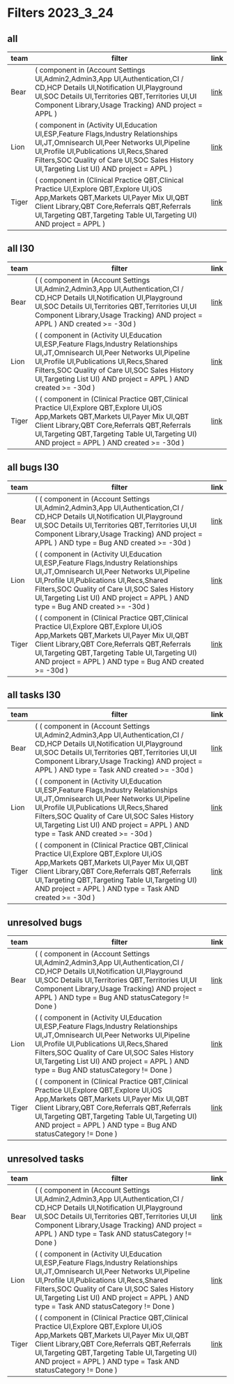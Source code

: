 # Filters 2023_3_24
## all
| team | filter | link |
| --- | --- | --- |
| Bear | ( component in (Account Settings UI,Admin2,Admin3,App UI,Authentication,CI / CD,HCP Details UI,Notification UI,Playground UI,SOC Details UI,Territories QBT,Territories UI,UI Component Library,Usage Tracking) AND project = APPL ) | [link](https://acuitymd.atlassian.net/issues/?jql=(%20component%20in%20(Account%20Settings%20UI,Admin2,Admin3,App%20UI,Authentication,CI%20/%20CD,HCP%20Details%20UI,Notification%20UI,Playground%20UI,SOC%20Details%20UI,Territories%20QBT,Territories%20UI,UI%20Component%20Library,Usage%20Tracking)%20AND%20project%20=%20APPL%20)) |
| Lion | ( component in (Activity UI,Education UI,ESP,Feature Flags,Industry Relationships UI,JT,Omnisearch UI,Peer Networks UI,Pipeline UI,Profile UI,Publications UI,Recs,Shared Filters,SOC Quality of Care UI,SOC Sales History UI,Targeting List UI) AND project = APPL ) | [link](https://acuitymd.atlassian.net/issues/?jql=(%20component%20in%20(Activity%20UI,Education%20UI,ESP,Feature%20Flags,Industry%20Relationships%20UI,JT,Omnisearch%20UI,Peer%20Networks%20UI,Pipeline%20UI,Profile%20UI,Publications%20UI,Recs,Shared%20Filters,SOC%20Quality%20of%20Care%20UI,SOC%20Sales%20History%20UI,Targeting%20List%20UI)%20AND%20project%20=%20APPL%20)) |
| Tiger | ( component in (Clinical Practice QBT,Clinical Practice UI,Explore QBT,Explore UI,iOS App,Markets QBT,Markets UI,Payer Mix UI,QBT Client Library,QBT Core,Referrals QBT,Referrals UI,Targeting QBT,Targeting Table UI,Targeting UI) AND project = APPL ) | [link](https://acuitymd.atlassian.net/issues/?jql=(%20component%20in%20(Clinical%20Practice%20QBT,Clinical%20Practice%20UI,Explore%20QBT,Explore%20UI,iOS%20App,Markets%20QBT,Markets%20UI,Payer%20Mix%20UI,QBT%20Client%20Library,QBT%20Core,Referrals%20QBT,Referrals%20UI,Targeting%20QBT,Targeting%20Table%20UI,Targeting%20UI)%20AND%20project%20=%20APPL%20)) |

## all l30
| team | filter | link |
| --- | --- | --- |
| Bear | ( ( component in (Account Settings UI,Admin2,Admin3,App UI,Authentication,CI / CD,HCP Details UI,Notification UI,Playground UI,SOC Details UI,Territories QBT,Territories UI,UI Component Library,Usage Tracking) AND project = APPL ) AND created >= -30d ) | [link](https://acuitymd.atlassian.net/issues/?jql=(%20(%20component%20in%20(Account%20Settings%20UI,Admin2,Admin3,App%20UI,Authentication,CI%20/%20CD,HCP%20Details%20UI,Notification%20UI,Playground%20UI,SOC%20Details%20UI,Territories%20QBT,Territories%20UI,UI%20Component%20Library,Usage%20Tracking)%20AND%20project%20=%20APPL%20)%20AND%20created%20%3E=%20-30d%20)) |
| Lion | ( ( component in (Activity UI,Education UI,ESP,Feature Flags,Industry Relationships UI,JT,Omnisearch UI,Peer Networks UI,Pipeline UI,Profile UI,Publications UI,Recs,Shared Filters,SOC Quality of Care UI,SOC Sales History UI,Targeting List UI) AND project = APPL ) AND created >= -30d ) | [link](https://acuitymd.atlassian.net/issues/?jql=(%20(%20component%20in%20(Activity%20UI,Education%20UI,ESP,Feature%20Flags,Industry%20Relationships%20UI,JT,Omnisearch%20UI,Peer%20Networks%20UI,Pipeline%20UI,Profile%20UI,Publications%20UI,Recs,Shared%20Filters,SOC%20Quality%20of%20Care%20UI,SOC%20Sales%20History%20UI,Targeting%20List%20UI)%20AND%20project%20=%20APPL%20)%20AND%20created%20%3E=%20-30d%20)) |
| Tiger | ( ( component in (Clinical Practice QBT,Clinical Practice UI,Explore QBT,Explore UI,iOS App,Markets QBT,Markets UI,Payer Mix UI,QBT Client Library,QBT Core,Referrals QBT,Referrals UI,Targeting QBT,Targeting Table UI,Targeting UI) AND project = APPL ) AND created >= -30d ) | [link](https://acuitymd.atlassian.net/issues/?jql=(%20(%20component%20in%20(Clinical%20Practice%20QBT,Clinical%20Practice%20UI,Explore%20QBT,Explore%20UI,iOS%20App,Markets%20QBT,Markets%20UI,Payer%20Mix%20UI,QBT%20Client%20Library,QBT%20Core,Referrals%20QBT,Referrals%20UI,Targeting%20QBT,Targeting%20Table%20UI,Targeting%20UI)%20AND%20project%20=%20APPL%20)%20AND%20created%20%3E=%20-30d%20)) |

## all bugs l30
| team | filter | link |
| --- | --- | --- |
| Bear | ( ( component in (Account Settings UI,Admin2,Admin3,App UI,Authentication,CI / CD,HCP Details UI,Notification UI,Playground UI,SOC Details UI,Territories QBT,Territories UI,UI Component Library,Usage Tracking) AND project = APPL ) AND type = Bug AND created >= -30d ) | [link](https://acuitymd.atlassian.net/issues/?jql=(%20(%20component%20in%20(Account%20Settings%20UI,Admin2,Admin3,App%20UI,Authentication,CI%20/%20CD,HCP%20Details%20UI,Notification%20UI,Playground%20UI,SOC%20Details%20UI,Territories%20QBT,Territories%20UI,UI%20Component%20Library,Usage%20Tracking)%20AND%20project%20=%20APPL%20)%20AND%20type%20=%20Bug%20AND%20created%20%3E=%20-30d%20)) |
| Lion | ( ( component in (Activity UI,Education UI,ESP,Feature Flags,Industry Relationships UI,JT,Omnisearch UI,Peer Networks UI,Pipeline UI,Profile UI,Publications UI,Recs,Shared Filters,SOC Quality of Care UI,SOC Sales History UI,Targeting List UI) AND project = APPL ) AND type = Bug AND created >= -30d ) | [link](https://acuitymd.atlassian.net/issues/?jql=(%20(%20component%20in%20(Activity%20UI,Education%20UI,ESP,Feature%20Flags,Industry%20Relationships%20UI,JT,Omnisearch%20UI,Peer%20Networks%20UI,Pipeline%20UI,Profile%20UI,Publications%20UI,Recs,Shared%20Filters,SOC%20Quality%20of%20Care%20UI,SOC%20Sales%20History%20UI,Targeting%20List%20UI)%20AND%20project%20=%20APPL%20)%20AND%20type%20=%20Bug%20AND%20created%20%3E=%20-30d%20)) |
| Tiger | ( ( component in (Clinical Practice QBT,Clinical Practice UI,Explore QBT,Explore UI,iOS App,Markets QBT,Markets UI,Payer Mix UI,QBT Client Library,QBT Core,Referrals QBT,Referrals UI,Targeting QBT,Targeting Table UI,Targeting UI) AND project = APPL ) AND type = Bug AND created >= -30d ) | [link](https://acuitymd.atlassian.net/issues/?jql=(%20(%20component%20in%20(Clinical%20Practice%20QBT,Clinical%20Practice%20UI,Explore%20QBT,Explore%20UI,iOS%20App,Markets%20QBT,Markets%20UI,Payer%20Mix%20UI,QBT%20Client%20Library,QBT%20Core,Referrals%20QBT,Referrals%20UI,Targeting%20QBT,Targeting%20Table%20UI,Targeting%20UI)%20AND%20project%20=%20APPL%20)%20AND%20type%20=%20Bug%20AND%20created%20%3E=%20-30d%20)) |

## all tasks l30
| team | filter | link |
| --- | --- | --- |
| Bear | ( ( component in (Account Settings UI,Admin2,Admin3,App UI,Authentication,CI / CD,HCP Details UI,Notification UI,Playground UI,SOC Details UI,Territories QBT,Territories UI,UI Component Library,Usage Tracking) AND project = APPL ) AND type = Task AND created >= -30d ) | [link](https://acuitymd.atlassian.net/issues/?jql=(%20(%20component%20in%20(Account%20Settings%20UI,Admin2,Admin3,App%20UI,Authentication,CI%20/%20CD,HCP%20Details%20UI,Notification%20UI,Playground%20UI,SOC%20Details%20UI,Territories%20QBT,Territories%20UI,UI%20Component%20Library,Usage%20Tracking)%20AND%20project%20=%20APPL%20)%20AND%20type%20=%20Task%20AND%20created%20%3E=%20-30d%20)) |
| Lion | ( ( component in (Activity UI,Education UI,ESP,Feature Flags,Industry Relationships UI,JT,Omnisearch UI,Peer Networks UI,Pipeline UI,Profile UI,Publications UI,Recs,Shared Filters,SOC Quality of Care UI,SOC Sales History UI,Targeting List UI) AND project = APPL ) AND type = Task AND created >= -30d ) | [link](https://acuitymd.atlassian.net/issues/?jql=(%20(%20component%20in%20(Activity%20UI,Education%20UI,ESP,Feature%20Flags,Industry%20Relationships%20UI,JT,Omnisearch%20UI,Peer%20Networks%20UI,Pipeline%20UI,Profile%20UI,Publications%20UI,Recs,Shared%20Filters,SOC%20Quality%20of%20Care%20UI,SOC%20Sales%20History%20UI,Targeting%20List%20UI)%20AND%20project%20=%20APPL%20)%20AND%20type%20=%20Task%20AND%20created%20%3E=%20-30d%20)) |
| Tiger | ( ( component in (Clinical Practice QBT,Clinical Practice UI,Explore QBT,Explore UI,iOS App,Markets QBT,Markets UI,Payer Mix UI,QBT Client Library,QBT Core,Referrals QBT,Referrals UI,Targeting QBT,Targeting Table UI,Targeting UI) AND project = APPL ) AND type = Task AND created >= -30d ) | [link](https://acuitymd.atlassian.net/issues/?jql=(%20(%20component%20in%20(Clinical%20Practice%20QBT,Clinical%20Practice%20UI,Explore%20QBT,Explore%20UI,iOS%20App,Markets%20QBT,Markets%20UI,Payer%20Mix%20UI,QBT%20Client%20Library,QBT%20Core,Referrals%20QBT,Referrals%20UI,Targeting%20QBT,Targeting%20Table%20UI,Targeting%20UI)%20AND%20project%20=%20APPL%20)%20AND%20type%20=%20Task%20AND%20created%20%3E=%20-30d%20)) |

## unresolved bugs
| team | filter | link |
| --- | --- | --- |
| Bear | ( ( component in (Account Settings UI,Admin2,Admin3,App UI,Authentication,CI / CD,HCP Details UI,Notification UI,Playground UI,SOC Details UI,Territories QBT,Territories UI,UI Component Library,Usage Tracking) AND project = APPL ) AND type = Bug AND statusCategory != Done ) | [link](https://acuitymd.atlassian.net/issues/?jql=(%20(%20component%20in%20(Account%20Settings%20UI,Admin2,Admin3,App%20UI,Authentication,CI%20/%20CD,HCP%20Details%20UI,Notification%20UI,Playground%20UI,SOC%20Details%20UI,Territories%20QBT,Territories%20UI,UI%20Component%20Library,Usage%20Tracking)%20AND%20project%20=%20APPL%20)%20AND%20type%20=%20Bug%20AND%20statusCategory%20!=%20Done%20)) |
| Lion | ( ( component in (Activity UI,Education UI,ESP,Feature Flags,Industry Relationships UI,JT,Omnisearch UI,Peer Networks UI,Pipeline UI,Profile UI,Publications UI,Recs,Shared Filters,SOC Quality of Care UI,SOC Sales History UI,Targeting List UI) AND project = APPL ) AND type = Bug AND statusCategory != Done ) | [link](https://acuitymd.atlassian.net/issues/?jql=(%20(%20component%20in%20(Activity%20UI,Education%20UI,ESP,Feature%20Flags,Industry%20Relationships%20UI,JT,Omnisearch%20UI,Peer%20Networks%20UI,Pipeline%20UI,Profile%20UI,Publications%20UI,Recs,Shared%20Filters,SOC%20Quality%20of%20Care%20UI,SOC%20Sales%20History%20UI,Targeting%20List%20UI)%20AND%20project%20=%20APPL%20)%20AND%20type%20=%20Bug%20AND%20statusCategory%20!=%20Done%20)) |
| Tiger | ( ( component in (Clinical Practice QBT,Clinical Practice UI,Explore QBT,Explore UI,iOS App,Markets QBT,Markets UI,Payer Mix UI,QBT Client Library,QBT Core,Referrals QBT,Referrals UI,Targeting QBT,Targeting Table UI,Targeting UI) AND project = APPL ) AND type = Bug AND statusCategory != Done ) | [link](https://acuitymd.atlassian.net/issues/?jql=(%20(%20component%20in%20(Clinical%20Practice%20QBT,Clinical%20Practice%20UI,Explore%20QBT,Explore%20UI,iOS%20App,Markets%20QBT,Markets%20UI,Payer%20Mix%20UI,QBT%20Client%20Library,QBT%20Core,Referrals%20QBT,Referrals%20UI,Targeting%20QBT,Targeting%20Table%20UI,Targeting%20UI)%20AND%20project%20=%20APPL%20)%20AND%20type%20=%20Bug%20AND%20statusCategory%20!=%20Done%20)) |

## unresolved tasks
| team | filter | link |
| --- | --- | --- |
| Bear | ( ( component in (Account Settings UI,Admin2,Admin3,App UI,Authentication,CI / CD,HCP Details UI,Notification UI,Playground UI,SOC Details UI,Territories QBT,Territories UI,UI Component Library,Usage Tracking) AND project = APPL ) AND type = Task AND statusCategory != Done ) | [link](https://acuitymd.atlassian.net/issues/?jql=(%20(%20component%20in%20(Account%20Settings%20UI,Admin2,Admin3,App%20UI,Authentication,CI%20/%20CD,HCP%20Details%20UI,Notification%20UI,Playground%20UI,SOC%20Details%20UI,Territories%20QBT,Territories%20UI,UI%20Component%20Library,Usage%20Tracking)%20AND%20project%20=%20APPL%20)%20AND%20type%20=%20Task%20AND%20statusCategory%20!=%20Done%20)) |
| Lion | ( ( component in (Activity UI,Education UI,ESP,Feature Flags,Industry Relationships UI,JT,Omnisearch UI,Peer Networks UI,Pipeline UI,Profile UI,Publications UI,Recs,Shared Filters,SOC Quality of Care UI,SOC Sales History UI,Targeting List UI) AND project = APPL ) AND type = Task AND statusCategory != Done ) | [link](https://acuitymd.atlassian.net/issues/?jql=(%20(%20component%20in%20(Activity%20UI,Education%20UI,ESP,Feature%20Flags,Industry%20Relationships%20UI,JT,Omnisearch%20UI,Peer%20Networks%20UI,Pipeline%20UI,Profile%20UI,Publications%20UI,Recs,Shared%20Filters,SOC%20Quality%20of%20Care%20UI,SOC%20Sales%20History%20UI,Targeting%20List%20UI)%20AND%20project%20=%20APPL%20)%20AND%20type%20=%20Task%20AND%20statusCategory%20!=%20Done%20)) |
| Tiger | ( ( component in (Clinical Practice QBT,Clinical Practice UI,Explore QBT,Explore UI,iOS App,Markets QBT,Markets UI,Payer Mix UI,QBT Client Library,QBT Core,Referrals QBT,Referrals UI,Targeting QBT,Targeting Table UI,Targeting UI) AND project = APPL ) AND type = Task AND statusCategory != Done ) | [link](https://acuitymd.atlassian.net/issues/?jql=(%20(%20component%20in%20(Clinical%20Practice%20QBT,Clinical%20Practice%20UI,Explore%20QBT,Explore%20UI,iOS%20App,Markets%20QBT,Markets%20UI,Payer%20Mix%20UI,QBT%20Client%20Library,QBT%20Core,Referrals%20QBT,Referrals%20UI,Targeting%20QBT,Targeting%20Table%20UI,Targeting%20UI)%20AND%20project%20=%20APPL%20)%20AND%20type%20=%20Task%20AND%20statusCategory%20!=%20Done%20)) |
